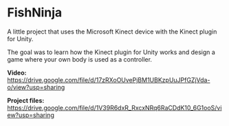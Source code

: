 # FishNinja
A little project that uses the Microsoft Kinect device with the Kinect plugin for Unity.

The goal was to learn how the Kinect plugin for Unity works and design a game where your own body is used as a controller.

**Video:** https://drive.google.com/file/d/17zRXoOUvePjBM1UBKzpUuJPfGZjVda-o/view?usp=sharing

**Project files:** https://drive.google.com/file/d/1V39R6dxR_RxcxNRq6RaCDdK10_6G1ooS/view?usp=sharing
